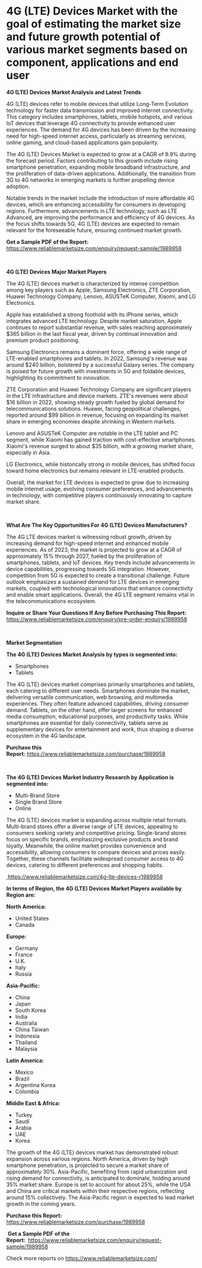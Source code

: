 <p><h1>4G (LTE) Devices Market with the goal of estimating the market size and future growth potential of various market segments based on component, applications and end user</h1></p><p><strong>4G (LTE) Devices Market Analysis and Latest Trends</strong></p>
<p><p>4G (LTE) devices refer to mobile devices that utilize Long-Term Evolution technology for faster data transmission and improved internet connectivity. This category includes smartphones, tablets, mobile hotspots, and various IoT devices that leverage 4G connectivity to provide enhanced user experiences. The demand for 4G devices has been driven by the increasing need for high-speed internet access, particularly as streaming services, online gaming, and cloud-based applications gain popularity.</p><p>The 4G (LTE) Devices Market is expected to grow at a CAGR of 9.9% during the forecast period. Factors contributing to this growth include rising smartphone penetration, expanding mobile broadband infrastructure, and the proliferation of data-driven applications. Additionally, the transition from 3G to 4G networks in emerging markets is further propelling device adoption. </p><p>Notable trends in the market include the introduction of more affordable 4G devices, which are enhancing accessibility for consumers in developing regions. Furthermore, advancements in LTE technology, such as LTE Advanced, are improving the performance and efficiency of 4G devices. As the focus shifts towards 5G, 4G (LTE) devices are expected to remain relevant for the foreseeable future, ensuring continued market growth.</p></p>
<p><strong>Get a Sample PDF of the Report:&nbsp;</strong> <a href="https://www.reliablemarketsize.com/enquiry/request-sample/1989958?utm_campaign=3217&utm_medium=2&utm_source=Github&utm_content=ia&utm_term=28032025&utm_id=4g-lte-devices">https://www.reliablemarketsize.com/enquiry/request-sample/1989958</a></p>
<p>&nbsp;</p>
<p><strong>4G (LTE) Devices Major Market Players</strong></p>
<p><p>The 4G (LTE) devices market is characterized by intense competition among key players such as Apple, Samsung Electronics, ZTE Corporation, Huawei Technology Company, Lenovo, ASUSTeK Computer, Xiaomi, and LG Electronics. </p><p>Apple has established a strong foothold with its iPhone series, which integrates advanced LTE technology. Despite market saturation, Apple continues to report substantial revenue, with sales reaching approximately $365 billion in the last fiscal year, driven by continual innovation and premium product positioning.</p><p>Samsung Electronics remains a dominant force, offering a wide range of LTE-enabled smartphones and tablets. In 2022, Samsung's revenue was around $240 billion, bolstered by a successful Galaxy series. The company is poised for future growth with investments in 5G and foldable devices, highlighting its commitment to innovation.</p><p>ZTE Corporation and Huawei Technology Company are significant players in the LTE infrastructure and device markets. ZTE's revenues were about $16 billion in 2022, showing steady growth fueled by global demand for telecommunications solutions. Huawei, facing geopolitical challenges, reported around $99 billion in revenue, focusing on expanding its market share in emerging economies despite shrinking in Western markets.</p><p>Lenovo and ASUSTeK Computer are notable in the LTE tablet and PC segment, while Xiaomi has gained traction with cost-effective smartphones. Xiaomi's revenue surged to about $35 billion, with a growing market share, especially in Asia.</p><p>LG Electronics, while historically strong in mobile devices, has shifted focus toward home electronics but remains relevant in LTE-enabled products.</p><p>Overall, the market for LTE devices is expected to grow due to increasing mobile internet usage, evolving consumer preferences, and advancements in technology, with competitive players continuously innovating to capture market share.</p></p>
<p>&nbsp;</p>
<p><strong>What Are The Key Opportunities For 4G (LTE) Devices Manufacturers?</strong></p>
<p><p>The 4G LTE devices market is witnessing robust growth, driven by increasing demand for high-speed internet and enhanced mobile experiences. As of 2023, the market is projected to grow at a CAGR of approximately 15% through 2027, fueled by the proliferation of smartphones, tablets, and IoT devices. Key trends include advancements in device capabilities, progressing towards 5G integration. However, competition from 5G is expected to create a transitional challenge. Future outlook emphasizes a sustained demand for LTE devices in emerging markets, coupled with technological innovations that enhance connectivity and enable smart applications. Overall, the 4G LTE segment remains vital in the telecommunications ecosystem.</p></p>
<p><strong>Inquire or Share Your Questions If Any Before Purchasing This Report:</strong> <a href="https://www.reliablemarketsize.com/enquiry/pre-order-enquiry/1989958?utm_campaign=3217&utm_medium=2&utm_source=Github&utm_content=ia&utm_term=28032025&utm_id=4g-lte-devices">https://www.reliablemarketsize.com/enquiry/pre-order-enquiry/1989958</a></p>
<p>&nbsp;</p>
<p><strong>Market Segmentation</strong></p>
<p><strong>The 4G (LTE) Devices Market Analysis by types is segmented into:</strong></p>
<p><ul><li>Smartphones</li><li>Tablets</li></ul></p>
<p><p>The 4G (LTE) devices market comprises primarily smartphones and tablets, each catering to different user needs. Smartphones dominate the market, delivering versatile communication, web browsing, and multimedia experiences. They often feature advanced capabilities, driving consumer demand. Tablets, on the other hand, offer larger screens for enhanced media consumption, educational purposes, and productivity tasks. While smartphones are essential for daily connectivity, tablets serve as supplementary devices for entertainment and work, thus shaping a diverse ecosystem in the 4G landscape.</p></p>
<p><strong>Purchase this Report:&nbsp;</strong><a href="https://www.reliablemarketsize.com/purchase/1989958?utm_campaign=3217&utm_medium=2&utm_source=Github&utm_content=ia&utm_term=28032025&utm_id=4g-lte-devices">https://www.reliablemarketsize.com/purchase/1989958</a></p>
<p>&nbsp;</p>
<p><strong>The 4G (LTE) Devices Market Industry Research by Application is segmented into:</strong></p>
<p><ul><li>Multi-Brand Store</li><li>Single Brand Store</li><li>Online</li></ul></p>
<p><p>The 4G (LTE) devices market is expanding across multiple retail formats. Multi-brand stores offer a diverse range of LTE devices, appealing to consumers seeking variety and competitive pricing. Single-brand stores focus on specific brands, emphasizing exclusive products and brand loyalty. Meanwhile, the online market provides convenience and accessibility, allowing consumers to compare devices and prices easily. Together, these channels facilitate widespread consumer access to 4G devices, catering to different preferences and shopping habits.</p></p>
<p><a href="https://www.reliablemarketsize.com/4g-lte-devices-r1989958?utm_campaign=3217&utm_medium=2&utm_source=Github&utm_content=ia&utm_term=28032025&utm_id=4g-lte-devices">&nbsp;https://www.reliablemarketsize.com/4g-lte-devices-r1989958</a></p>
<p><strong>In terms of Region, the 4G (LTE) Devices Market Players available by Region are:</strong></p>
<p>
    <p> <strong> North America: </strong>
        <ul>
            <li>United States</li>
            <li>Canada</li>
        </ul>
        </p> 
    <p> <strong> Europe: </strong>
        <ul>
            <li>Germany</li>
            <li>France</li>
            <li>U.K.</li>
            <li>Italy</li>
            <li>Russia</li>
        </ul>
        </p> 
    <p> <strong> Asia-Pacific: </strong>
        <ul>
            <li>China</li>
            <li>Japan</li>
            <li>South Korea</li>
            <li>India</li>
            <li>Australia</li>
            <li>China Taiwan</li>
            <li>Indonesia</li>
            <li>Thailand</li>
            <li>Malaysia</li>
        </ul>
        </p> 
    <p> <strong> Latin America: </strong>
        <ul>
            <li>Mexico</li>
            <li>Brazil</li>
            <li>Argentina Korea</li>
            <li>Colombia</li>
        </ul>
        </p> 
    <p> <strong> Middle East & Africa: </strong>
        <ul>
            <li>Turkey</li>
            <li>Saudi</li>
            <li>Arabia</li>
            <li>UAE</li>
            <li>Korea</li>
        </ul>
    </p>
    </p>
<p><p>The growth of the 4G (LTE) devices market has demonstrated robust expansion across various regions. North America, driven by high smartphone penetration, is projected to secure a market share of approximately 30%. Asia-Pacific, benefiting from rapid urbanization and rising demand for connectivity, is anticipated to dominate, holding around 35% market share. Europe is set to account for about 25%, while the USA and China are critical markets within their respective regions, reflecting around 15% collectively. The Asia-Pacific region is expected to lead market growth in the coming years.</p></p>
<p><strong>Purchase this Report: </strong><a href="https://www.reliablemarketsize.com/purchase/1989958?utm_campaign=3217&utm_medium=2&utm_source=Github&utm_content=ia&utm_term=28032025&utm_id=4g-lte-devices">https://www.reliablemarketsize.com/purchase/1989958</a></p>
<p>&nbsp;<strong>Get a Sample PDF of the Report:&nbsp;&nbsp;</strong><a href="https://www.reliablemarketsize.com/enquiry/request-sample/1989958?utm_campaign=3217&utm_medium=2&utm_source=Github&utm_content=ia&utm_term=28032025&utm_id=4g-lte-devices">https://www.reliablemarketsize.com/enquiry/request-sample/1989958</a></p>
<p><strong></strong></p>
<p>Check more reports on <a href="https://www.reliablemarketsize.com/?utm_campaign=3217&utm_medium=2&utm_source=Github&utm_content=ia&utm_term=28032025&utm_id=4g-lte-devices">https://www.reliablemarketsize.com/</a></p>